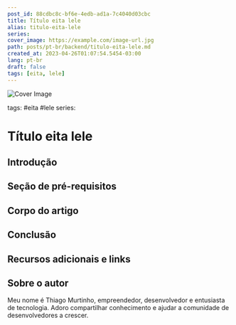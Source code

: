 ```yaml
---
post_id: 88cdbc8c-bf6e-4edb-ad1a-7c4040d03cbc
title: Título eita lele
alias: titulo-eita-lele
series: 
cover_image: https://example.com/image-url.jpg
path: posts/pt-br/backend/titulo-eita-lele.md
created_at: 2023-04-26T01:07:54.5454-03:00
lang: pt-br
draft: false
tags: [eita, lele]
---
```

![Cover Image](https://example.com/image-url.jpg)

tags: #eita #lele
series: 

# Título eita lele

## Introdução  

 
## Seção de pré-requisitos  

 
## Corpo do artigo  

 
## Conclusão  

 
## Recursos adicionais e links  

 
## Sobre o autor
Meu nome é Thiago Murtinho, empreendedor, desenvolvedor e entusiasta de tecnologia. Adoro compartilhar conhecimento e ajudar a comunidade de desenvolvedores a crescer.



